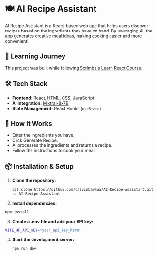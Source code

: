 # 🍽️ AI Recipe Assistant

AI Recipe Assistant is a React-based web app that helps users discover recipes based on the ingredients they have on hand. By leveraging AI, the app generates creative meal ideas, making cooking easier and more convenient!


## 📖 Learning Journey
This project was built while following [Scrimba's Learn React Course](https://scrimba.com/learn-react-c0e).


## 🛠️ Tech Stack
- **Frontend:** React, HTML, CSS, JavaScript
- **AI Integration:** [Mixtral-8x7B](https://huggingface.co/mistralai/Mixtral-8x7B-Instruct-v0.1)
- **State Management:** React Hooks (`useState`)


## 🎯 How It Works
- Enter the ingredients you have.
- Click Generate Recipe.
- AI processes the ingredients and returns a recipe.
- Follow the instructions to cook your meal!


## 📦 Installation & Setup
1. **Clone the repository:**
   ```sh
   git clone https://github.com/calvinbayaua/AI-Recipe-Assistant.git
   cd AI-Recipe-Assistant
   ```
2. **Install dependencies:**
  ```sh
  npm install
  ```
3. **Create a .env file and add your API key:**
  ```sh
  VITE_HF_API_KEY="your_api_key_here"
  ```
4. **Start the development server:**
   ```sh
   npm run dev
   ```

